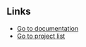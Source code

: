 ## Links

- [Go to documentation](https://marcusongkiansiong.github.io/note-taking.github.io/)
- [Go to project list](https://foil-tuck-9a2.notion.site/Shader-management-tool-28a7fc8e24fe4d5098af4a34ff1c5793)
